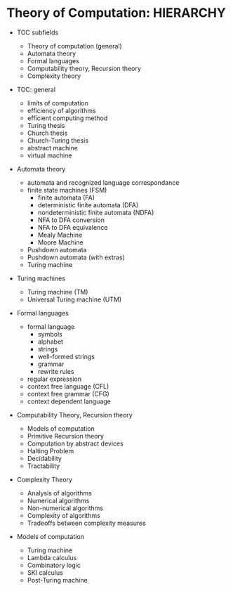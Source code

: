 # Theory of Computation: HIERARCHY

* TOC subfields
  - Theory of computation (general)
  - Automata theory
  - Formal languages
  - Computability theory, Recursion theory
  - Complexity theory

* TOC: general
  - limits of computation
  - efficiency of algorithms
  - efficient computing method
  - Turing thesis
  - Church thesis
  - Church-Turing thesis
  - abstract machine
  - virtual machine

* Automata theory
  - automata and recognized language correspondance
  - finite state machines (FSM)
    - finite automata (FA)
    - deterministic finite automata (DFA)
    - nondeterministic finite automata (NDFA)
    - NFA to DFA conversion
    - NFA to DFA equivalence
    - Mealy Machine
    - Moore Machine
  - Pushdown automata
  - Pushdown automata (with extras)
  - Turing machine

* Turing machines
  - Turing machine (TM)
  - Universal Turing machine (UTM)

* Formal languages
  - formal language
    - symbols
    - alphabet
    - strings
    - well-formed strings
    - grammar
    - rewrite rules
  - regular expression
  - context free language (CFL)
  - context free grammar (CFG)
  - context dependent language

* Computability Theory, Recursion theory
  - Models of computation
  - Primitive Recursion theory
  - Computation by abstract devices
  - Halting Problem
  - Decidability
  - Tractability

* Complexity Theory
  - Analysis of algorithms
  - Numerical algorithms
  - Non-numerical algorithms
  - Complexity of algorithms
  - Tradeoffs between complexity measures

* Models of computation
  - Turing machine
  - Lambda calculus
  - Combinatory logic
  - SKI calculus
  - Post-Turing machine

